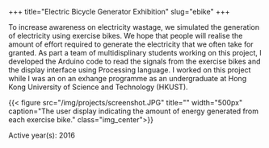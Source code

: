 +++
title="Electric Bicycle Generator Exhibition"
slug="ebike"
+++


To increase awareness on electricity wastage, we simulated the generation of electricity using exercise bikes. We hope that people will realise the amount of effort required to generate the electricity that we often take for granted. As part a team of multidisplinary students working on this project, I developed the Arduino code to read the signals from the exercise bikes and the display interface using Processing language. I worked on this project while I was an on an exhange programme as an undergraduate at Hong Kong University of Science and Technology (HKUST).


{{< figure src="/img/projects/screenshot.JPG" title="" width="500px" caption="The user display indicating the amount of energy generated from each exercise bike." class="img_center">}}




Active year(s): 2016